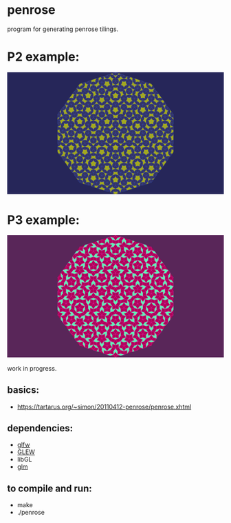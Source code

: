 # penrose

program for generating penrose tilings.

# P2 example:
![alt text](https://raw.githubusercontent.com/mpizzzle/penrose/master/scrot.png)

# P3 example:
![alt text](https://raw.githubusercontent.com/mpizzzle/penrose/master/scrot2.png)

work in progress.

## basics:
* https://tartarus.org/~simon/20110412-penrose/penrose.xhtml

## dependencies:
* [glfw](https://www.glfw.org/)
* [GLEW](https://github.com/nigels-com/glew)
* libGL
* [glm](https://glm.g-truc.net/)

## to compile and run:
* make
* ./penrose
